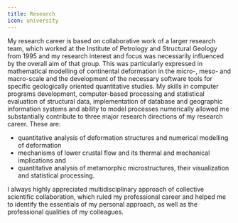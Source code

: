 ```yaml
---
title: Research
icon: university
---
```


My research career is based on collaborative work of a larger research team, which worked at the Institute of Petrology and Structural Geology from 1995 and my research interest and focus was necessarily influenced by the overall aim of that group. This was particularly expressed in mathematical modelling of continental deformation in the micro-, meso- and macro-scale and the development of the necessary software tools for specific geologically oriented quantitative studies. My skills in computer programs development, computer-based processing and statistical evaluation of structural data, implementation of database and geographic information systems and ability to model processes numerically allowed me substantially contribute to three major research directions of my research career. These are:
  * quantitative analysis of deformation structures and numerical modelling of deformation
  * mechanisms of lower crustal flow and its thermal and mechanical implications and
  * quantitative analysis of metamorphic microstructures, their visualization and statistical processing.

I always highly appreciated multidisciplinary approach of collective scientific collaboration, which ruled my professional career and  helped me to identify the essentials of my personal approach, as well as the professional qualities of my colleagues.